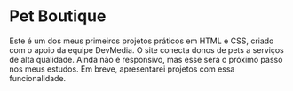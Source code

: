 # Pet Boutique

Este é um dos meus primeiros projetos práticos em HTML e CSS, criado com o apoio da equipe DevMedia. O site conecta donos de pets a serviços de alta qualidade. Ainda não é responsivo, mas esse será o próximo passo nos meus estudos. Em breve, apresentarei projetos com essa funcionalidade.
